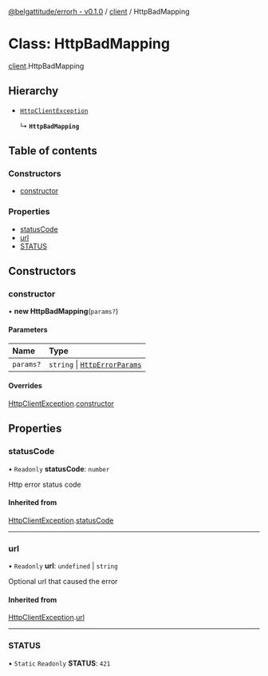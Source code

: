 [@belgattitude/errorh - v0.1.0](../README.md) / [client](../modules/client.md) / HttpBadMapping

# Class: HttpBadMapping

[client](../modules/client.md).HttpBadMapping

## Hierarchy

- [`HttpClientException`](base.HttpClientException.md)

  ↳ **`HttpBadMapping`**

## Table of contents

### Constructors

- [constructor](client.HttpBadMapping.md#constructor)

### Properties

- [statusCode](client.HttpBadMapping.md#statuscode)
- [url](client.HttpBadMapping.md#url)
- [STATUS](client.HttpBadMapping.md#status)

## Constructors

### constructor

• **new HttpBadMapping**(`params?`)

#### Parameters

| Name      | Type                                                                 |
| :-------- | :------------------------------------------------------------------- |
| `params?` | `string` \| [`HttpErrorParams`](../modules/types.md#httperrorparams) |

#### Overrides

[HttpClientException](base.HttpClientException.md).[constructor](base.HttpClientException.md#constructor)

## Properties

### statusCode

• `Readonly` **statusCode**: `number`

Http error status code

#### Inherited from

[HttpClientException](base.HttpClientException.md).[statusCode](base.HttpClientException.md#statuscode)

---

### url

• `Readonly` **url**: `undefined` \| `string`

Optional url that caused the error

#### Inherited from

[HttpClientException](base.HttpClientException.md).[url](base.HttpClientException.md#url)

---

### STATUS

▪ `Static` `Readonly` **STATUS**: `421`
